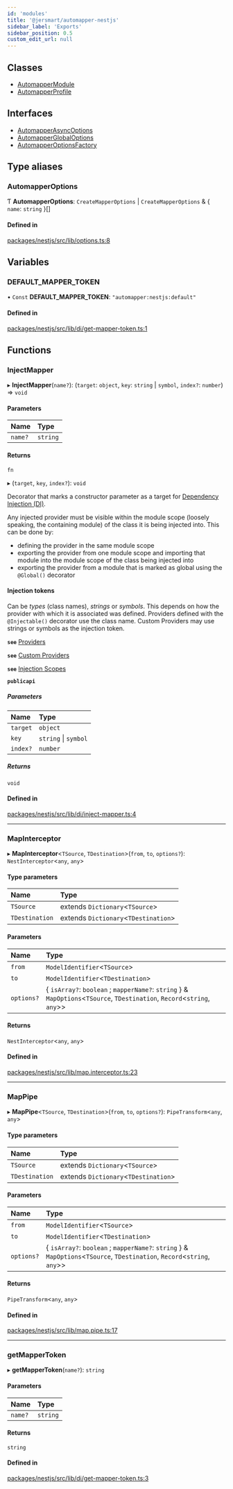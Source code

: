 ```yaml
---
id: 'modules'
title: '@jersmart/automapper-nestjs'
sidebar_label: 'Exports'
sidebar_position: 0.5
custom_edit_url: null
---
```


## Classes

-   [AutomapperModule](classes/AutomapperModule.md)
-   [AutomapperProfile](classes/AutomapperProfile.md)

## Interfaces

-   [AutomapperAsyncOptions](interfaces/AutomapperAsyncOptions.md)
-   [AutomapperGlobalOptions](interfaces/AutomapperGlobalOptions.md)
-   [AutomapperOptionsFactory](interfaces/AutomapperOptionsFactory.md)

## Type aliases

### AutomapperOptions

Ƭ **AutomapperOptions**: `CreateMapperOptions` \| `CreateMapperOptions` & { `name`: `string` }[]

#### Defined in

[packages/nestjs/src/lib/options.ts:8](https://github.com/nartc/mapper/blob/efc4cb9d/packages/nestjs/src/lib/options.ts#L8)

## Variables

### DEFAULT_MAPPER_TOKEN

• `Const` **DEFAULT_MAPPER_TOKEN**: `"automapper:nestjs:default"`

#### Defined in

[packages/nestjs/src/lib/di/get-mapper-token.ts:1](https://github.com/nartc/mapper/blob/efc4cb9d/packages/nestjs/src/lib/di/get-mapper-token.ts#L1)

## Functions

### InjectMapper

▸ **InjectMapper**(`name?`): (`target`: `object`, `key`: `string` \| `symbol`, `index?`: `number`) => `void`

#### Parameters

| Name    | Type     |
| :------ | :------- |
| `name?` | `string` |

#### Returns

`fn`

▸ (`target`, `key`, `index?`): `void`

Decorator that marks a constructor parameter as a target for
[Dependency Injection (DI)](https://docs.nestjs.com/providers#dependency-injection).

Any injected provider must be visible within the module scope (loosely
speaking, the containing module) of the class it is being injected into. This
can be done by:

-   defining the provider in the same module scope
-   exporting the provider from one module scope and importing that module into the
    module scope of the class being injected into
-   exporting the provider from a module that is marked as global using the
    `@Global()` decorator

#### Injection tokens

Can be _types_ (class names), _strings_ or _symbols_. This depends on how the
provider with which it is associated was defined. Providers defined with the
`@Injectable()` decorator use the class name. Custom Providers may use strings
or symbols as the injection token.

**`see`** [Providers](https://docs.nestjs.com/providers)

**`see`** [Custom Providers](https://docs.nestjs.com/fundamentals/custom-providers)

**`see`** [Injection Scopes](https://docs.nestjs.com/fundamentals/injection-scopes)

**`publicapi`**

##### Parameters

| Name     | Type                 |
| :------- | :------------------- |
| `target` | `object`             |
| `key`    | `string` \| `symbol` |
| `index?` | `number`             |

##### Returns

`void`

#### Defined in

[packages/nestjs/src/lib/di/inject-mapper.ts:4](https://github.com/nartc/mapper/blob/efc4cb9d/packages/nestjs/src/lib/di/inject-mapper.ts#L4)

---

### MapInterceptor

▸ **MapInterceptor**<`TSource`, `TDestination`\>(`from`, `to`, `options?`): `NestInterceptor`<`any`, `any`\>

#### Type parameters

| Name           | Type                                  |
| :------------- | :------------------------------------ |
| `TSource`      | extends `Dictionary`<`TSource`\>      |
| `TDestination` | extends `Dictionary`<`TDestination`\> |

#### Parameters

| Name       | Type                                                                                                                       |
| :--------- | :------------------------------------------------------------------------------------------------------------------------- |
| `from`     | `ModelIdentifier`<`TSource`\>                                                                                              |
| `to`       | `ModelIdentifier`<`TDestination`\>                                                                                         |
| `options?` | { `isArray?`: `boolean` ; `mapperName?`: `string` } & `MapOptions`<`TSource`, `TDestination`, `Record`<`string`, `any`\>\> |

#### Returns

`NestInterceptor`<`any`, `any`\>

#### Defined in

[packages/nestjs/src/lib/map.interceptor.ts:23](https://github.com/nartc/mapper/blob/efc4cb9d/packages/nestjs/src/lib/map.interceptor.ts#L23)

---

### MapPipe

▸ **MapPipe**<`TSource`, `TDestination`\>(`from`, `to`, `options?`): `PipeTransform`<`any`, `any`\>

#### Type parameters

| Name           | Type                                  |
| :------------- | :------------------------------------ |
| `TSource`      | extends `Dictionary`<`TSource`\>      |
| `TDestination` | extends `Dictionary`<`TDestination`\> |

#### Parameters

| Name       | Type                                                                                                                       |
| :--------- | :------------------------------------------------------------------------------------------------------------------------- |
| `from`     | `ModelIdentifier`<`TSource`\>                                                                                              |
| `to`       | `ModelIdentifier`<`TDestination`\>                                                                                         |
| `options?` | { `isArray?`: `boolean` ; `mapperName?`: `string` } & `MapOptions`<`TSource`, `TDestination`, `Record`<`string`, `any`\>\> |

#### Returns

`PipeTransform`<`any`, `any`\>

#### Defined in

[packages/nestjs/src/lib/map.pipe.ts:17](https://github.com/nartc/mapper/blob/efc4cb9d/packages/nestjs/src/lib/map.pipe.ts#L17)

---

### getMapperToken

▸ **getMapperToken**(`name?`): `string`

#### Parameters

| Name    | Type     |
| :------ | :------- |
| `name?` | `string` |

#### Returns

`string`

#### Defined in

[packages/nestjs/src/lib/di/get-mapper-token.ts:3](https://github.com/nartc/mapper/blob/efc4cb9d/packages/nestjs/src/lib/di/get-mapper-token.ts#L3)
